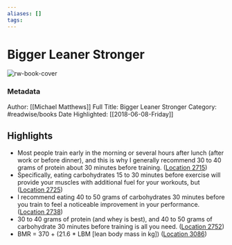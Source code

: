 ```yaml
---
aliases: []
tags:
---
```

# Bigger Leaner Stronger

![rw-book-cover](https://images-na.ssl-images-amazon.com/images/I/514d6FmGJvL._SL200_.jpg)
### Metadata
Author: [[Michael Matthews]]
Full Title: Bigger Leaner Stronger
Category: #readwise/books
Date Highlighted: [[2018-06-08-Friday]]

## Highlights
- Most people train early in the morning or several hours after lunch (after work or before dinner), and this is why I generally recommend 30 to 40 grams of protein about 30 minutes before training. ([Location 2715](https://readwise.io/to_kindle?action=open&asin=B006XF5BTG&location=2715))
- Specifically, eating carbohydrates 15 to 30 minutes before exercise will provide your muscles with additional fuel for your workouts, but ([Location 2725](https://readwise.io/to_kindle?action=open&asin=B006XF5BTG&location=2725))
- I recommend eating 40 to 50 grams of carbohydrates 30 minutes before you train to feel a noticeable improvement in your performance. ([Location 2738](https://readwise.io/to_kindle?action=open&asin=B006XF5BTG&location=2738))
- 30 to 40 grams of protein (and whey is best), and 40 to 50 grams of carbohydrate 30 minutes before training is all you need. ([Location 2752](https://readwise.io/to_kindle?action=open&asin=B006XF5BTG&location=2752))
- BMR = 370 + (21.6 * LBM [lean body mass in kg]) ([Location 3086](https://readwise.io/to_kindle?action=open&asin=B006XF5BTG&location=3086))

